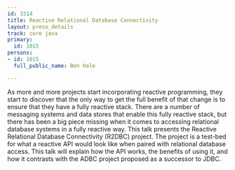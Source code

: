 ```yaml
---
id: 3314
title: Reactive Relational Database Connectivity
layout: preso_details
track: core java
primary:
  id: 1015
persons:
- id: 1015
  full_public_name: Ben Hale

---
```

As more and more projects start incorporating reactive programming, they start to discover that the only way to get the full benefit of that change is to ensure that they have a fully reactive stack. There are a number of messaging systems and data stores that enable this fully reactive stack, but there has been a big piece missing when it comes to accessing relational database systems in a fully reactive way. This talk presents the Reactive Relational Database Connectivity (R2DBC) project. The project is a test-bed for what a reactive API would look like when paired with relational database access. This talk will explain how the API works, the benefits of using it, and how it contrasts with the ADBC project proposed as a successor to JDBC.
